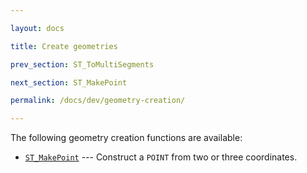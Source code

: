 ```yaml
---

layout: docs

title: Create geometries

prev_section: ST_ToMultiSegments

next_section: ST_MakePoint

permalink: /docs/dev/geometry-creation/

---
```


The following geometry creation functions are available:

* [`ST_MakePoint`](../ST_MakePoint) --- Construct a `POINT` from two or three
  coordinates.
